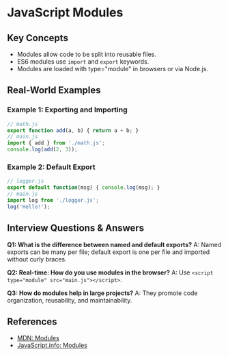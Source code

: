# JavaScript Modules

## Key Concepts
- Modules allow code to be split into reusable files.
- ES6 modules use `import` and `export` keywords.
- Modules are loaded with type="module" in browsers or via Node.js.

## Real-World Examples

### Example 1: Exporting and Importing
```javascript
// math.js
export function add(a, b) { return a + b; }
// main.js
import { add } from './math.js';
console.log(add(2, 3));
```

### Example 2: Default Export
```javascript
// logger.js
export default function(msg) { console.log(msg); }
// main.js
import log from './logger.js';
log('Hello!');
```

## Interview Questions & Answers

**Q1: What is the difference between named and default exports?**
A: Named exports can be many per file; default export is one per file and imported without curly braces.

**Q2: Real-time: How do you use modules in the browser?**
A: Use `<script type="module" src="main.js"></script>`.

**Q3: How do modules help in large projects?**
A: They promote code organization, reusability, and maintainability.

## References
- [MDN: Modules](https://developer.mozilla.org/en-US/docs/Web/JavaScript/Guide/Modules)
- [JavaScript.info: Modules](https://javascript.info/modules)
